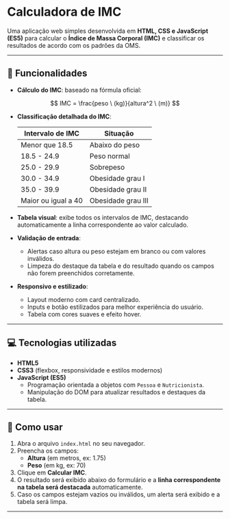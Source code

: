 # Calculadora de IMC

Uma aplicação web simples desenvolvida em **HTML, CSS e JavaScript (ES5)** para calcular o **Índice de Massa Corporal (IMC)** e classificar os resultados de acordo com os padrões da OMS.

---

## 🌟 Funcionalidades

- **Cálculo do IMC**: baseado na fórmula oficial:

$$
IMC = \frac{peso \ (kg)}{altura^2 \ (m)}
$$

- **Classificação detalhada do IMC**:

  | Intervalo de IMC    | Situação           |
  | ------------------- | ------------------ |
  | Menor que 18.5      | Abaixo do peso     |
  | 18.5 - 24.9         | Peso normal        |
  | 25.0 - 29.9         | Sobrepeso          |
  | 30.0 - 34.9         | Obesidade grau I   |
  | 35.0 - 39.9         | Obesidade grau II  |
  | Maior ou igual a 40 | Obesidade grau III |

- **Tabela visual**: exibe todos os intervalos de IMC, destacando automaticamente a linha correspondente ao valor calculado.

- **Validação de entrada**:

  - Alertas caso altura ou peso estejam em branco ou com valores inválidos.
  - Limpeza do destaque da tabela e do resultado quando os campos não forem preenchidos corretamente.

- **Responsivo e estilizado**:
  - Layout moderno com card centralizado.
  - Inputs e botão estilizados para melhor experiência do usuário.
  - Tabela com cores suaves e efeito hover.

---

## 💻 Tecnologias utilizadas

- **HTML5**
- **CSS3** (flexbox, responsividade e estilos modernos)
- **JavaScript (ES5)**
  - Programação orientada a objetos com `Pessoa` e `Nutricionista`.
  - Manipulação do DOM para atualizar resultados e destaques da tabela.

---

## 🚀 Como usar

1. Abra o arquivo `index.html` no seu navegador.
2. Preencha os campos:
   - **Altura** (em metros, ex: 1.75)
   - **Peso** (em kg, ex: 70)
3. Clique em **Calcular IMC**.
4. O resultado será exibido abaixo do formulário e a **linha correspondente na tabela será destacada** automaticamente.
5. Caso os campos estejam vazios ou inválidos, um alerta será exibido e a tabela será limpa.

---
